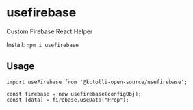 # usefirebase
Custom Firebase React Helper

Install: `npm i usefirebase`

## Usage

```
import useFirebase from '@kctolli-open-source/usefirebase';

const firebase = new usefirebase(configObj);
const [data] = firebase.useData("Prop");
```
